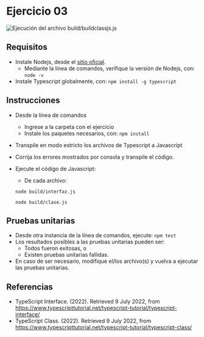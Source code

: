 # Ejercicio 03

![Ejecución del archivo build/buildclassjs.js](images/buildclassjs.png)


## Requisitos

* Instale Nodejs, desde el [sitio oficial](https://nodejs.org/es/download/).
	- Mediante la línea de comandos, verifique la versión de Nodejs, con: `node -v`
* Instale Typescript globalmente, con: `npm install -g typescript`

## Instrucciones

* Desde la línea de comandos
	+ Ingrese a la carpeta con el ejercicio
	+ Instale los paquetes necesarios, con: `npm install`
* Transpile en modo estricto los archivos de Typescript a Javascript
* Corrija los errores mostrados por consola y transpile el código.
* Ejecute el código de Javascript:
	+ De cada archivo: 
  	```
  	node build/interfaz.js
  	``` 

  	```
  	node build/clase.js
  	``` 


## Pruebas unitarias

* Desde otra instancia de la línea de comandos, ejecute: `npm test`
* Los resultados posibles a las pruebas unitarias pueden ser: 
	+ Todos fueron exitosas, o
	+ Existen pruebas unitarias fallidas.
* En caso de ser necesario, modifique el/los archivo(s) y vuelva a ejecutar las pruebas unitarias. 

## Referencias 

* TypeScript Interface. (2022). Retrieved 9 July 2022, from https://www.typescripttutorial.net/typescript-tutorial/typescript-interface/
* TypeScript Class. (2022). Retrieved 9 July 2022, from https://www.typescripttutorial.net/typescript-tutorial/typescript-class/